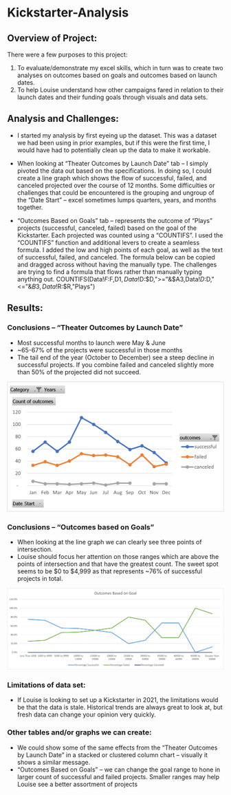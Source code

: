 # Kickstarter-Analysis
## Overview of Project:
There were a few purposes to this project: 
1.	To evaluate/demonstrate my excel skills, which in turn was to create two analyses on outcomes based on goals and outcomes based on launch dates. 
2.	To help Louise understand how other campaigns fared in relation to their launch dates and their funding goals through visuals and data sets.
## Analysis and Challenges:
  * I started my analysis by first eyeing up the dataset. This was a dataset we had been using in prior examples, but if this were the first time, I would have had to potentially clean up the data to make it workable.
  * When looking at “Theater Outcomes by Launch Date” tab – I simply pivoted the data out based on the specifications. In doing so, I could create a line graph which shows the flow of successful, failed, and canceled projected over the course of 12 months. Some difficulties or challenges that could be encountered is the grouping and ungroup of the “Date Start” – excel sometimes lumps quarters, years, and months together.

 * “Outcomes Based on Goals” tab – represents the outcome of “Plays” projects (successful, canceled, failed) based on the goal of the Kickstarter. Each projected was counted using a “COUNTIFS”. I used the “COUNTIFS” function and additional levers to create a seamless formula. I added the low and high points of each goal, as well as the text of successful, failed, and canceled. The formula below can be copied and dragged across without having the manually type. The challenges are trying to find a formula that flows rather than manually typing anything out.
COUNTIFS(Data!$F:$F,D$1,Data!$D:$D,">="&$A3,Data!$D:$D,"<="&$B3,Data!$R:$R,"Plays")
## Results:
### Conclusions – “Theater Outcomes by Launch Date”
 * Most successful months to launch were May & June
 * ~65-67% of the projects were successful in those months
 * The tail end of the year (October to December) see a steep decline in successful projects. If you combine failed and canceled slightly more than 50% of the projected did not succeed.

![](Resources/Theater_Outcomes_vs_Launch.png)

### Conclusions – “Outcomes based on Goals”
 * When looking at the line graph we can clearly see three points of intersection.
 * Louise should focus her attention on those ranges which are above the points of intersection and that have the greatest count. The sweet spot seems to be $0 to $4,999 as that represents ~76% of successful projects in total.

![](Resources/Outcomes_vs_Goals.png)

### Limitations of data set:
 * If Louise is looking to set up a Kickstarter in 2021, the limitations would be that the data is stale. Historical trends are always great to look at, but fresh data can change your opinion very quickly.
### Other tables and/or graphs we can create:
 * We could show some of the same effects from the “Theater Outcomes by Launch Date” in a stacked or clustered column chart – visually it shows a similar message.
 * “Outcomes Based on Goals” – we can change the goal range to hone in larger count of successful and failed projects. Smaller ranges may help Louise see a better assortment of projects

